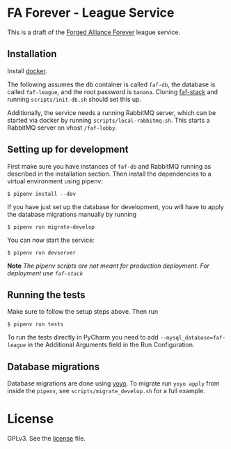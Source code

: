 # FA Forever - League Service

This is a draft of the [Forged Alliance Forever](http://www.faforever.com/) league service.

## Installation

Install [docker](https://www.docker.com).

The following assumes the db container is called `faf-db`,
the database is called `faf-league`,
and the root password is `banana`.
Cloning [faf-stack](https://github.com/FAForever/faf-stack)
and running `scripts/init-db.sh` should set this up.


Additionally, the service needs a running RabbitMQ server, which can be started
via docker by running `scripts/local-rabbitmq.sh`.
This starts a RabbitMQ server on vhost `/faf-lobby`.

## Setting up for development

First make sure you have instances of `faf-db` and RabbitMQ running as described in the
installation section. Then install the dependencies to a virtual environment
using pipenv:

    $ pipenv install --dev

If you have just set up the database for development, you will have to apply the
database migrations manually by running

    $ pipenv run migrate-develop

You can now start the service:

    $ pipenv run devserver

**Note** *The pipenv scripts are not meant for production deployment. For
deployment use `faf-stack`*

## Running the tests

Make sure to follow the setup steps above. Then run

    $ pipenv run tests

To run the tests directly in PyCharm you need to add `--mysql_database=faf-league`
in the Additional Arguments field in the Run Configuration.

## Database migrations

Database migrations are done using [yoyo](https://ollycope.com/software/yoyo).
To migrate run `yoyo apply` from inside the `pipenv`,
see `scripts/migrate_develop.sh` for a full example.

# License

GPLv3. See the [license](license.txt) file.
